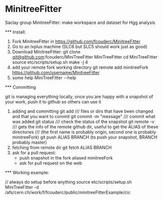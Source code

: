 MinitreeFitter
==============


Saclay group MinitreeFitter: make workspace and dataset for Hgg analysis

*** Install:

1. Fork MinitreeFitter in https://github.com/fcouderc/MinitreeFitter
2. Go to an lxplus machine (SLC6 but SLC5 should work just as good)
3. Download MinitreeFitter:
   git clone git@github.com:fcouderc/MiniTreeFitter MiniTreeFitter
   cd MiniTreeFitter
   source etc/scripts/setup.sh
   make -j 4   
4. add your remote fork working directory
   git remote add minitreeFork https://github.com/username/MinitreeFitter   
5. some help
   MiniTreeFitter --help

*** Committing 

git is managing everything locally, once you are happy with a snapshot of your work, push it to github so others can use it

1. adding and committing
   git add <files> <dirs>   /// files or dirs that have been changed and that you want to commit
   git commit -m "message"  /// commit what was added
   git status               /// check the status of the snapshot
   git remote -v            /// gets the info of the remote github dir, useful to get the ALIAS of these directories
       	                    /// (the first name is probably origin, second one is probably minitreeFork)
   git push ALIAS BRANCH (to push your snapshot, BRANCH probably master)
 2. fetching from remote dir
   git fetch ALIAS BRANCH   
3. ask for a pull request:
   - push snapshot in the fork aliased minitreeFork
   - ask for pull request on the web

*** Working example:

// always do setup before anything
source etc/scripts/setup.sh
MiniTreeFitter -d /afs/cern.ch/work/f/fcouderc/public/minitreeFitterExample/cic


